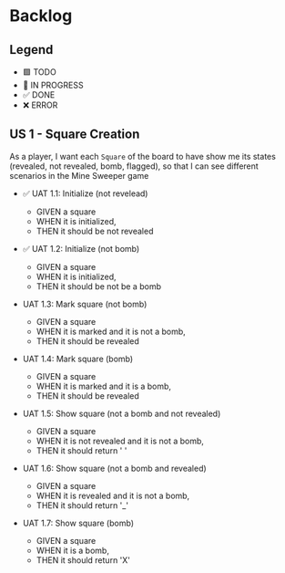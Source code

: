 # Backlog

## Legend

- 🟩 TODO
- 🚧 IN PROGRESS
- ✅ DONE
- ❌ ERROR

## US 1 - Square Creation

As a player, I want each `Square` of the board to have show me its states (revealed, not revealed, bomb, flagged), so that I can see different scenarios in the Mine Sweeper game

- ✅ UAT 1.1: Initialize (not revelead)

  - GIVEN a square
  - WHEN it is initialized,
  - THEN it should be not revealed

- ✅ UAT 1.2: Initialize (not bomb)

  - GIVEN a square
  - WHEN it is initialized,
  - THEN it should be not be a bomb

- UAT 1.3: Mark square (not bomb)

  - GIVEN a square
  - WHEN it is marked and it is not a bomb,
  - THEN it should be revealed

- UAT 1.4: Mark square (bomb)

  - GIVEN a square
  - WHEN it is marked and it is a bomb,
  - THEN it should be revealed

- UAT 1.5: Show square (not a bomb and not revealed)

  - GIVEN a square
  - WHEN it is not revealed and it is not a bomb,
  - THEN it should return ' '

- UAT 1.6: Show square (not a bomb and revealed)

  - GIVEN a square
  - WHEN it is revealed and it is not a bomb,
  - THEN it should return '\_'

- UAT 1.7: Show square (bomb)

  - GIVEN a square
  - WHEN it is a bomb,
  - THEN it should return 'X'
